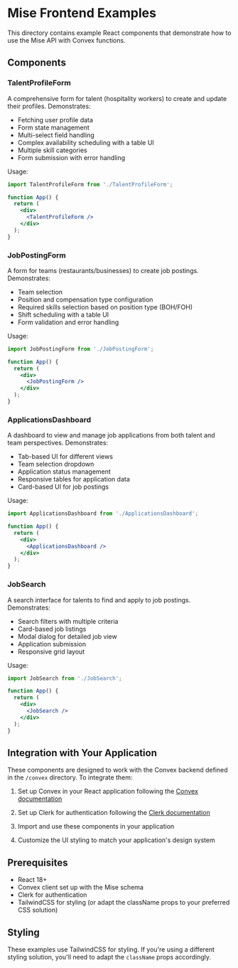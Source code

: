 # Mise Frontend Examples

This directory contains example React components that demonstrate how to use the Mise API with Convex functions.

## Components

### TalentProfileForm

A comprehensive form for talent (hospitality workers) to create and update their profiles. Demonstrates:

- Fetching user profile data
- Form state management
- Multi-select field handling
- Complex availability scheduling with a table UI
- Multiple skill categories
- Form submission with error handling

Usage:
```jsx
import TalentProfileForm from './TalentProfileForm';

function App() {
  return (
    <div>
      <TalentProfileForm />
    </div>
  );
}
```

### JobPostingForm

A form for teams (restaurants/businesses) to create job postings. Demonstrates:

- Team selection
- Position and compensation type configuration
- Required skills selection based on position type (BOH/FOH)
- Shift scheduling with a table UI
- Form validation and error handling

Usage:
```jsx
import JobPostingForm from './JobPostingForm';

function App() {
  return (
    <div>
      <JobPostingForm />
    </div>
  );
}
```

### ApplicationsDashboard

A dashboard to view and manage job applications from both talent and team perspectives. Demonstrates:

- Tab-based UI for different views
- Team selection dropdown
- Application status management
- Responsive tables for application data
- Card-based UI for job postings

Usage:
```jsx
import ApplicationsDashboard from './ApplicationsDashboard';

function App() {
  return (
    <div>
      <ApplicationsDashboard />
    </div>
  );
}
```

### JobSearch

A search interface for talents to find and apply to job postings. Demonstrates:

- Search filters with multiple criteria
- Card-based job listings
- Modal dialog for detailed job view
- Application submission
- Responsive grid layout

Usage:
```jsx
import JobSearch from './JobSearch';

function App() {
  return (
    <div>
      <JobSearch />
    </div>
  );
}
```

## Integration with Your Application

These components are designed to work with the Convex backend defined in the `/convex` directory. To integrate them:

1. Set up Convex in your React application following the [Convex documentation](https://docs.convex.dev/quickstart/react)

2. Set up Clerk for authentication following the [Clerk documentation](https://clerk.com/docs/quickstarts/nextjs)

3. Import and use these components in your application

4. Customize the UI styling to match your application's design system

## Prerequisites

- React 18+
- Convex client set up with the Mise schema
- Clerk for authentication
- TailwindCSS for styling (or adapt the className props to your preferred CSS solution)

## Styling

These examples use TailwindCSS for styling. If you're using a different styling solution, you'll need to adapt the `className` props accordingly.
